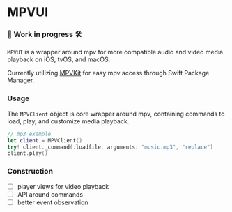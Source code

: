 # MPVUI
 
### 🚧 Work in progress 🛠️

`MPVUI` is a wrapper around mpv for more compatible audio and video media playback on iOS, tvOS, and macOS.

Currently utilizing [MPVKit](https://github.com/mpvkit/MPVKit) for easy mpv access through Swift Package Manager.

### Usage

The `MPVClient` object is core wrapper around mpv, containing commands to load, play, and customize media playback.

```swift
// mp3 example
let client = MPVClient()
try! client._command(.loadfile, arguments: "music.mp3", "replace")
client.play()
```

### Construction

- [ ] player views for video playback
- [ ] API around commands
- [ ] better event observation